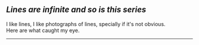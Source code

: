 ## _Lines are infinite and so is this series_

I like lines, I like photographs of lines, specially if it's not obvious.  
Here are what caught my eye.

---
